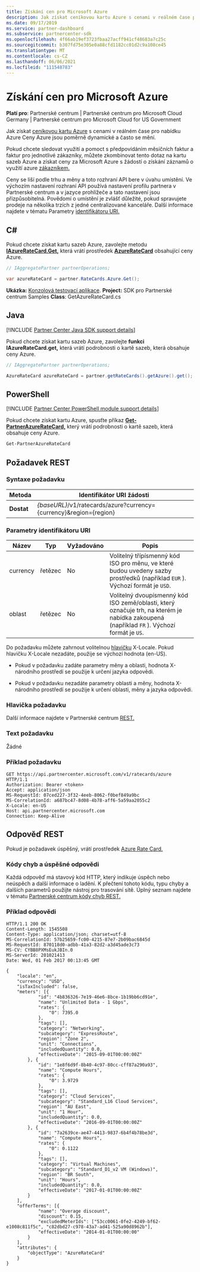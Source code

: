 ```yaml
---
title: Získání cen pro Microsoft Azure
description: Jak získat ceníkovou kartu Azure s cenami v reálném čase pro nabídku Azure Ceny Azure jsou poměrně dynamické a často se mění.
ms.date: 09/17/2019
ms.service: partner-dashboard
ms.subservice: partnercenter-sdk
ms.openlocfilehash: 4f66ab19ef3723fbaa27acff941cf48683a7c25c
ms.sourcegitcommit: b307fd75e305e0a88cfd1182cc01d2c9a108ce45
ms.translationtype: MT
ms.contentlocale: cs-CZ
ms.lasthandoff: 06/06/2021
ms.locfileid: "111548783"
---
```

# <a name="get-prices-for-microsoft-azure"></a>Získání cen pro Microsoft Azure

**Platí pro**: Partnerské centrum | Partnerské centrum pro Microsoft Cloud Germany | Partnerské centrum pro Microsoft Cloud for US Government

Jak získat [ceníkovou kartu Azure](azure-rate-card-resources.md) s cenami v reálném čase pro nabídku Azure Ceny Azure jsou poměrně dynamické a často se mění.

Pokud chcete sledovat využití a pomoct s předpovídáním měsíčních faktur a faktur pro jednotlivé zákazníky, můžete zkombinovat tento dotaz na kartu sazeb Azure a získat ceny za Microsoft Azure s žádostí o získání záznamů o využití azure [zákazníkem.](get-a-customer-s-utilization-record-for-azure.md)

Ceny se liší podle trhu a měny a toto rozhraní API bere v úvahu umístění. Ve výchozím nastavení rozhraní API používá nastavení profilu partnera v Partnerské centrum a v jazyce prohlížeče a tato nastavení jsou přizpůsobitelná. Povědomí o umístění je zvlášť důležité, pokud spravujete prodeje na několika trzích z jedné centralizované kanceláře. Další informace najdete v tématu Parametry [identifikátoru URI.](#uri-parameters)

## <a name="c"></a>C\#

Pokud chcete získat kartu sazeb Azure, zavolejte metodu [**IAzureRateCard.Get,**](/dotnet/api/microsoft.store.partnercenter.ratecards.iazureratecard.get) která vrátí prostředek [**AzureRateCard**](/dotnet/api/microsoft.store.partnercenter.models.ratecards.azureratecard) obsahující ceny Azure.

```csharp
// IAggregatePartner partnerOperations;

var azureRateCard = partner.RateCards.Azure.Get();
```

**Ukázka:** [Konzolová testovací aplikace](console-test-app.md). **Project:** SDK pro Partnerské centrum Samples **Class**: GetAzureRateCard.cs

## <a name="java"></a>Java

[!INCLUDE [Partner Center Java SDK support details](../includes/java-sdk-support.md)]

Pokud chcete získat kartu sazeb Azure, zavolejte **funkci IAzureRateCard.get,** která vrátí podrobnosti o kartě sazeb, která obsahuje ceny Azure.

```java
// IAggregatePartner partnerOperations;

AzureRateCard azureRateCard = partner.getRateCards().getAzure().get();
```

## <a name="powershell"></a>PowerShell

[!INCLUDE [Partner Center PowerShell module support details](../includes/powershell-module-support.md)]

Pokud chcete získat kartu Azure, spusťte příkaz [**Get-PartnerAzureRateCard,**](https://github.com/Microsoft/Partner-Center-PowerShell/blob/master/docs/help/Get-PartnerAzureRateCard.md) který vrátí podrobnosti o kartě sazeb, která obsahuje ceny Azure.

```powershell
Get-PartnerAzureRateCard
```

## <a name="rest-request"></a>Požadavek REST

### <a name="request-syntax"></a>Syntaxe požadavku

| Metoda  | Identifikátor URI žádosti                                                        |
|---------|--------------------------------------------------------------------|
| **Dostat** | *{baseURL}*/v1/ratecards/azure?currency={currency}&region={region} |

### <a name="uri-parameters"></a>Parametry identifikátoru URI

| Název     | Typ   | Vyžadováno | Popis                                                                                                                                                                               |
|----------|--------|----------|-------------------------------------------------------------------------------------------------------------------------------------------------------------------------------------------|
| currency | řetězec | No       | Volitelný třípísmenný kód ISO pro měnu, ve které budou uvedeny sazby prostředků (například `EUR` ). Výchozí formát je `USD`. |
| oblast   | řetězec | No       | Volitelný dvoupísmenný kód ISO země/oblasti, který označuje trh, na kterém je nabídka zakoupená (například `FR` ). Výchozí formát je `US`.        |

Do požadavku můžete zahrnout volitelnou [hlavičku](headers.md#rest-request-headers) X-Locale. Pokud hlavičku X-Locale nezadáte, použije se výchozí hodnota (en-US).

- Pokud v požadavku zadáte parametry měny a oblasti, hodnota X-národního prostředí se použije k určení jazyka odpovědi.

- Pokud v požadavku nezadáte parametry oblasti a měny, hodnota X-národního prostředí se použije k určení oblasti, měny a jazyka odpovědi.

### <a name="request-header"></a>Hlavička požadavku

Další informace najdete v Partnerské centrum [REST.](headers.md)

### <a name="request-body"></a>Text požadavku

Žádné

### <a name="request-example"></a>Příklad požadavku

```http
GET https://api.partnercenter.microsoft.com/v1/ratecards/azure HTTP/1.1
Authorization: Bearer <token>
Accept: application/json
MS-RequestId: 07ced227-3f32-4eeb-8062-f0bef849a9bc
MS-CorrelationId: a687bc47-8d08-4b78-aff6-5a59aa2055c2
X-Locale: en-US
Host: api.partnercenter.microsoft.com
Connection: Keep-Alive
```

## <a name="rest-response"></a>Odpověď REST

Pokud je požadavek úspěšný, vrátí prostředek [Azure Rate Card.](azure-rate-card-resources.md)

### <a name="response-success-and-error-codes"></a>Kódy chyb a úspěšné odpovědi

Každá odpověď má stavový kód HTTP, který indikuje úspěch nebo neúspěch a další informace o ladění. K přečtení tohoto kódu, typu chyby a dalších parametrů použijte nástroj pro trasování sítě. Úplný seznam najdete v tématu [Partnerské centrum kódy chyb REST.](error-codes.md)

### <a name="response-example"></a>Příklad odpovědi

```http
HTTP/1.1 200 OK
Content-Length: 1545508
Content-Type: application/json; charset=utf-8
MS-CorrelationId: 57b25659-fc00-4215-87e7-2b09bac6845d
MS-RequestId: 870118d0-adbb-41a3-82d2-a3d45ade3c73
MS-CV: CYBB8PXMsEukJBIn.0
MS-ServerId: 201021413
Date: Wed, 01 Feb 2017 00:13:45 GMT

{
    "locale": "en",
    "currency": "USD",
    "isTaxIncluded": false,
    "meters": [{
            "id": "4b836326-7e19-46e6-8bce-1b19bb6cd91e",
            "name": "Unlimited Data - 1 Gbps",
            "rates": {
                "0": 7395.0
            },
            "tags": [],
            "category": "Networking",
            "subcategory": "ExpressRoute",
            "region": "Zone 2",
            "unit": "Connections",
            "includedQuantity": 0.0,
            "effectiveDate": "2015-09-01T00:00:00Z"
        }, {
            "id": "1e8f6d9f-8b40-4c97-80cc-cff87a290a93",
            "name": "Compute Hours",
            "rates": {
                "0": 3.9729
            },
            "tags": [],
            "category": "Cloud Services",
            "subcategory": "Standard_L16 Cloud Services",
            "region": "AU East",
            "unit": "1 Hour",
            "includedQuantity": 0.0,
            "effectiveDate": "2016-09-01T00:00:00Z"
        }, {
            "id": "7a2639ce-ae47-4413-9837-6b4f4b78be3d",
            "name": "Compute Hours",
            "rates": {
                "0": 0.1122
            },
            "tags": [],
            "category": "Virtual Machines",
            "subcategory": "Standard_D1_v2 VM (Windows)",
            "region": "BR South",
            "unit": "Hours",
            "includedQuantity": 0.0,
            "effectiveDate": "2017-01-01T00:00:00Z"
        }
    ],
    "offerTerms": [{
            "name": "Overage discount",
            "discount": 0.15,
            "excludedMeterIds": ["53cc0061-0fe2-4249-bf62-e1008c811f5c", "c82dbd27-c978-43a7-ad41-525a90d8962b"],
            "effectiveDate": "2014-01-01T00:00:00"
        }
    ],
    "attributes": {
        "objectType": "AzureRateCard"
    }
}
```
